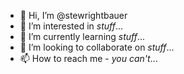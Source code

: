 - 👋 Hi, I’m @stewrightbauer
- 👀 I’m interested in _stuff_...
- 🌱 I’m currently learning _stuff_...
- 💞️ I’m looking to collaborate on _stuff_...
- 📫 How to reach me - _you can't_...
